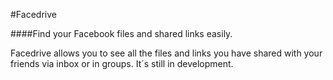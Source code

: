 #Facedrive

####Find your Facebook files and shared links easily.

Facedrive allows you to see all the files and links you have shared with your friends via inbox or in groups. It´s still in development.
